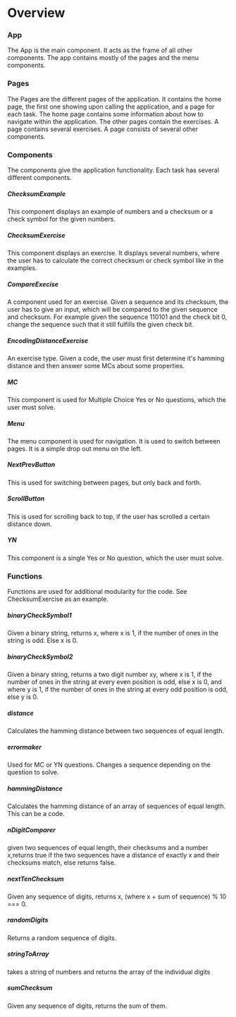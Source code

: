 # Overview

### App

The App is the main component. It acts as the frame of all other components. The app contains mostly of the pages and the menu components.

### Pages

The Pages are the different pages of the application. It contains the home page, the first one showing upon calling the application, and a page for each task. The home page contains some information about how to navigate within the application. The other pages contain the exercises. A page contains several exercises. A page consists of several other components.

### Components

The components give the application functionality. Each task has several different components.

##### ChecksumExample

This component displays an example of numbers and a checksum or a check symbol for the given numbers.

##### ChecksumExercise

This component displays an exercise. It displays several numbers, where the user has to calculate the correct checksum or check symbol like in the examples.

##### CompareExecise

A component used for an exercise. Given a sequence and its checksum, the user has to give an input, which will be compared to the given sequence and checksum.
For example given the sequence 110101 and the check bit 0, change the sequence such that it still fulfills the given check bit.

##### EncodingDistanceExercise

An exercise type. Given a code, the user must first determine it's hamming distance and then answer some MCs about some properties.

##### MC

This component is used for Multiple Choice Yes or No questions, which the user must solve.

##### Menu

The menu component is used for navigation. It is used to switch between pages. It is a simple drop out menu on the left.

##### NextPrevButton

This is used for switching between pages, but only back and forth.

##### ScrollButton

This is used for scrolling back to top, if the user has scrolled a certain distance down.

##### YN

This component is a single Yes or No question, which the user must solve.

### Functions

Functions are used for additional modularity for the code. See ChecksumExercise as an example.

##### binaryCheckSymbol1

Given a binary string, returns x, where x is 1, if the number of ones in the string is odd. Else x is 0.

##### binaryCheckSymbol2

Given a binary string, returns a two digit number xy, where x is 1, if the number of ones in the string at every even position is odd, else x is 0, and where y is 1, if the number of ones in the string at every odd position is odd, else y is 0.

##### distance

Calculates the hamming distance between two sequences of equal length.

##### errormaker

Used for MC or YN questions. Changes a sequence depending on the question to solve.

##### hammingDistance

Calculates the hamming distance of an array of sequences of equal length. This can be a code.

##### nDigitComparer

given two sequences of equal length, their checksums and a number x,returns true if the two sequences have a distance of exactly x and their checksums match, else returns false.

##### nextTenChecksum

Given any sequence of digits, returns x, (where x + sum of sequence) % 10 === 0.

##### randomDigits

Returns a random sequence of digits.

##### stringToArray

takes a string of numbers and returns the array of the individual digits

##### sumChecksum

Given any sequence of digits, returns the sum of them.
